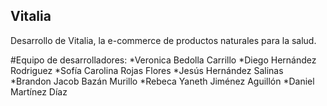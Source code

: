 ## Vitalia
Desarrollo de Vitalia, la e-commerce de productos naturales para la salud.

#Equipo de desarrolladores:
*Veronica Bedolla Carrillo
*Diego Hernández Rodriguez
*Sofía Carolina Rojas Flores
*Jesús Hernández Salinas
*Brandon Jacob Bazán Murillo
*Rebeca Yaneth Jiménez Aguillón 
*Daniel Martínez Díaz
